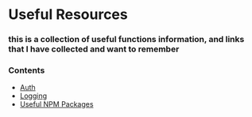 # Useful Resources


### this is a collection of useful functions information, and links that I have collected and want to remember


### Contents
- [Auth](./auth)
- [Logging](./logging)
- [Useful NPM Packages](./package_list.md)

